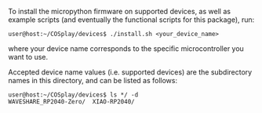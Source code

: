 To install the micropython firmware on supported devices, as well as example scripts (and eventually the functional scripts for this package), run:

```console
user@host:~/COSplay/devices$ ./install.sh <your_device_name>
```

where your device name corresponds to the specific microcontroller you want to use.

Accepted device name values (i.e. supported devices) are the subdirectory names in this directory, and can be listed as follows:

```
user@host:~/COSplay/devices$ ls */ -d
WAVESHARE_RP2040-Zero/  XIAO-RP2040/
```
